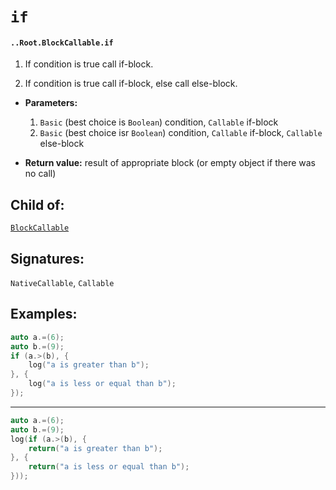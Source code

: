 # `if`

#### `..Root.BlockCallable.if`

1. If condition is true call if-block.

2. If condition is true call if-block, else call else-block.

* **Parameters:**

    1. `Basic` (best choice is `Boolean`) condition, `Callable` if-block
    2. `Basic` (best choice isr `Boolean`) condition, `Callable` if-block, `Callable` else-block

* **Return value:** result of appropriate block (or empty object if there was no call)

## Child of:

[`BlockCallable`](docs..Root.BlockCallable.md)

## Signatures:

`NativeCallable`, `Callable`

## Examples:

```c
auto a.=(6);
auto b.=(9);
if (a.>(b), {
    log("a is greater than b");
}, {
    log("a is less or equal than b");
});
```

---

```c
auto a.=(6);
auto b.=(9);
log(if (a.>(b), {
    return("a is greater than b");
}, {
    return("a is less or equal than b");
}));
```